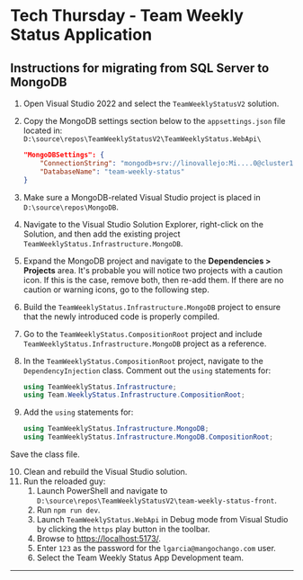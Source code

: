 # Tech Thursday - Team Weekly Status Application
## Instructions for migrating from SQL Server to MongoDB

1. Open Visual Studio 2022 and select the `TeamWeeklyStatusV2` solution.
2. Copy the MongoDB settings section below to the `appsettings.json` file located in:  
   `D:\source\repos\TeamWeeklyStatusV2\TeamWeeklyStatus.WebApi\`

   ```json
   "MongoDBSettings": {
       "ConnectionString": "mongodb+srv://linovallejo:Mi....0@cluster1.k4pfw.mongodb.net/",
       "DatabaseName": "team-weekly-status"
   }
   ```

3. Make sure a MongoDB-related Visual Studio project is placed in `D:\source\repos\MongoDB`.
4. Navigate to the Visual Studio Solution Explorer, right-click on the Solution, and then add the existing project `TeamWeeklyStatus.Infrastructure.MongoDB`.
5. Expand the MongoDB project and navigate to the **Dependencies > Projects** area. It's probable you will notice two projects with a caution icon. If this is the case, remove both, then re-add them. If there are no caution or warning icons, go to the following step.
6. Build the `TeamWeeklyStatus.Infrastructure.MongoDB` project to ensure that the newly introduced code is properly compiled.
7. Go to the `TeamWeeklyStatus.CompositionRoot` project and include `TeamWeeklyStatus.Infrastructure.MongoDB` project as a reference.
8. In the `TeamWeeklyStatus.CompositionRoot` project, navigate to the `DependencyInjection` class. Comment out the `using` statements for:

   ```csharp
   using TeamWeeklyStatus.Infrastructure;
   using Team.WeeklyStatus.Infrastructure.CompositionRoot;
   ```

9. Add the `using` statements for:

   ```csharp
   using TeamWeeklyStatus.Infrastructure.MongoDB;
   using TeamWeeklyStatus.Infrastructure.MongoDB.CompositionRoot;
   ```

Save the class file.

10. Clean and rebuild the Visual Studio solution.
11. Run the reloaded guy:
    1. Launch PowerShell and navigate to `D:\source\repos\TeamWeeklyStatusV2\team-weekly-status-front`.
    2. Run `npm run dev`.
    3. Launch `TeamWeeklyStatus.WebApi` in Debug mode from Visual Studio by clicking the `https` play button in the toolbar.
    4. Browse to [https://localhost:5173/](https://localhost:5173/).
    5. Enter `123` as the password for the `lgarcia@mangochango.com` user.
    6. Select the Team Weekly Status App Development team.



***

